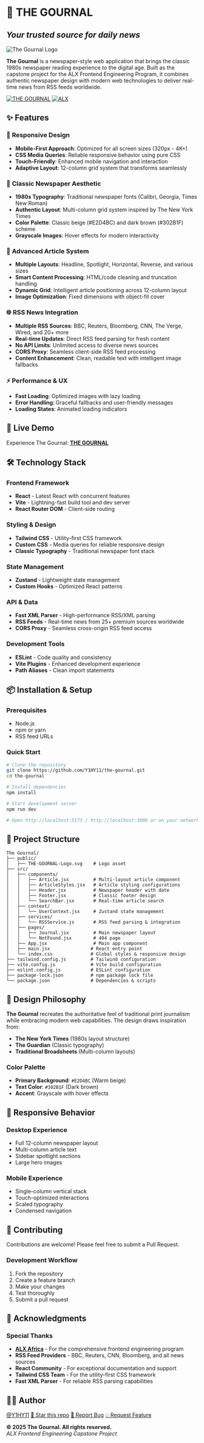 # 📰 THE GOURNAL

## *Your trusted source for daily news*

![The Gournal Logo](./public/THE-GOURNAL-Logo.svg)

**The Gournal** is a newspaper-style web application that brings the classic 1980s newspaper reading experience to the digital age. Built as the capstone project for the ALX Frontend Engineering Program, it combines authentic newspaper design with modern web technologies to deliver real-time news from RSS feeds worldwide.

[![THE GOURNAL](https://img.shields.io/badge/THE-GOURNAL-8B4513?style=for-the-badge)](https://the-gournal.vercel.app/)
[![ALX](https://img.shields.io/badge/ALX-Program-DC143C?style=for-the-badge)](https://www.alxafrica.com/)

## ✨ Features

### 📱 **Responsive Design**

- **Mobile-First Approach**: Optimized for all screen sizes (320px - 4K+)
- **CSS Media Queries**: Reliable responsive behavior using pure CSS
- **Touch-Friendly**: Enhanced mobile navigation and interaction
- **Adaptive Layout**: 12-column grid system that transforms seamlessly

### 🎨 **Classic Newspaper Aesthetic**

- **1980s Typography**: Traditional newspaper fonts (Calibri, Georgia, Times New Roman)
- **Authentic Layout**: Multi-column grid system inspired by The New York Times
- **Color Palette**: Classic beige (#E2D4BC) and dark brown (#302B1F) scheme
- **Grayscale Images**: Hover effects for modern interactivity

### 📰 **Advanced Article System**

- **Multiple Layouts**: Headline, Spotlight, Horizontal, Reverse, and various sizes
- **Smart Content Processing**: HTML/code cleaning and truncation handling
- **Dynamic Grid**: Intelligent article positioning across 12-column layout
- **Image Optimization**: Fixed dimensions with object-fit cover

### 🌐 **RSS News Integration**

- **Multiple RSS Sources**: BBC, Reuters, Bloomberg, CNN, The Verge, Wired, and 20+ more
- **Real-time Updates**: Direct RSS feed parsing for fresh content
- **No API Limits**: Unlimited access to diverse news sources
- **CORS Proxy**: Seamless client-side RSS feed processing
- **Content Enhancement**: Clean, readable text with intelligent image fallbacks

### ⚡ **Performance & UX**

- **Fast Loading**: Optimized images with lazy loading
- **Error Handling**: Graceful fallbacks and user-friendly messages
- **Loading States**: Animated loading indicators

## 🚀 Live Demo

Experience The Gournal: [**THE GOURNAL**](https://the-gournal.vercel.app/)

## 🛠️ Technology Stack

### **Frontend Framework**

- **React** - Latest React with concurrent features
- **Vite** - Lightning-fast build tool and dev server
- **React Router DOM** - Client-side routing

### **Styling & Design**

- **Tailwind CSS** - Utility-first CSS framework
- **Custom CSS** - Media queries for reliable responsive design
- **Classic Typography** - Traditional newspaper font stack

### **State Management**

- **Zustand** - Lightweight state management
- **Custom Hooks** - Optimized React patterns

### **API & Data**

- **Fast XML Parser** - High-performance RSS/XML parsing
- **RSS Feeds** - Real-time news from 25+ premium sources worldwide
- **CORS Proxy** - Seamless cross-origin RSS feed access

### **Development Tools**

- **ESLint** - Code quality and consistency
- **Vite Plugins** - Enhanced development experience
- **Path Aliases** - Clean import statements

## 📦 Installation & Setup

### **Prerequisites**

- Node.js
- npm or yarn
- RSS feed URLs

### **Quick Start**

```bash
# Clone the repository
git clone https://github.com/Y1HY11/the-gournal.git
cd the-gournal

# Install dependencies
npm install

# Start development server
npm run dev

# Open http://localhost:5173 / http://localhost:3000 or on your network IP in your browser
```

## 📁 Project Structure

```text
The Gournal/
├── public/
│   ├── THE-GOURNAL-Logo.svg    # Logo asset  
├── src/
│   ├── components/
│   │   ├── Article.jsx         # Multi-layout article component
│   │   ├── ArticleStyles.jsx   # Article styling configurations
│   │   ├── Header.jsx          # Newspaper header with date
│   │   ├── Footer.jsx          # Classic footer design
│   │   └── SearchBar.jsx       # Real-time article search
│   ├── context/
│   │   └── UserContext.jsx     # Zustand state management
│   ├── services/
│   │   └── RSSService.js       # RSS feed parsing & integration
│   ├── pages/
│   │   ├── Journal.jsx         # Main newspaper layout
│   │   └── NotFound.jsx        # 404 page
│   ├── App.jsx                 # Main app component
│   ├── main.jsx               # React entry point
│   └── index.css              # Global styles & responsive design
├── tailwind.config.js         # Tailwind configuration
├── vite.config.js             # Vite build configuration
├── eslint.config.js           # ESLint configuration
├── package-lock.json          # npm package lock file
└── package.json               # Dependencies & scripts
```

## 🎨 Design Philosophy

**The Gournal** recreates the authoritative feel of traditional print journalism while embracing modern web capabilities. The design draws inspiration from:

- **The New York Times** (1980s layout structure)
- **The Guardian** (Classic typography)
- **Traditional Broadsheets** (Multi-column layouts)

### **Color Palette**

- **Primary Background**: `#E2D4BC` (Warm beige)
- **Text Color**: `#302B1F` (Dark brown)
- **Accent**: Grayscale with hover effects

## 📱 Responsive Behavior

### **Desktop Experience**

- Full 12-column newspaper layout
- Multi-column article text
- Sidebar spotlight sections
- Large hero images

### **Mobile Experience**

- Single-column vertical stack
- Touch-optimized interactions
- Scaled typography
- Condensed navigation

## 🤝 Contributing

Contributions are welcome! Please feel free to submit a Pull Request.

### **Development Workflow**

1. Fork the repository
2. Create a feature branch
3. Make your changes
4. Test thoroughly
5. Submit a pull request

## 🙏 Acknowledgments

### **Special Thanks**

- **[ALX Africa](https://www.alxafrica.com/)** - For the comprehensive frontend engineering program
- **RSS Feed Providers** - BBC, Reuters, CNN, Bloomberg, and all news sources
- **React Community** - For exceptional documentation and support
- **Tailwind CSS Team** - For the utility-first CSS framework
- **Fast XML Parser** - For reliable RSS parsing capabilities

## 👨‍💻 Author

[@Y1HY11](https://github.com/Y1HY11) 
[🌟 Star this repo](https://github.com/Y1HY11/the-gournal) 
[🐛 Report Bug](https://github.com/Y1HY11/the-gournal/issues) 
[💡 Request Feature](https://github.com/Y1HY11/the-gournal/issues) 

**© 2025 The Gournal. All rights reserved.** <br> *ALX Frontend Engineering Capstone Project*
